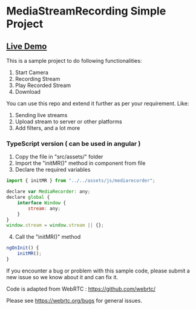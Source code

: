 # MediaStreamRecording Simple Project

## <a target='_blank' href="https://aeykeyzs.github.io/examples/MediaStream%20Recording/">Live Demo</a>

This is a sample project to do following functionalities:

1. Start Camera
2. Recording Stream
3. Play Recorded Stream
4. Download

You can use this repo and extend it further as per your requirement. Like:

1. Sending live streams
2. Upload stream to server or other platforms
3. Add filters, and a lot more

### TypeScript version ( can be used in angular )

1. Copy the file in "src/assets/" folder
2. Import the "initMR()" method in component from file
3. Declare the required variables

``` js
import { initMR } from "../../assets/js/mediarecorder";

declare var MediaRecorder: any;
declare global {
    interface Window {
        stream: any;
    }
}
window.stream = window.stream || {};
```

4. Call the "initMR()" method

``` js
ngOnInit() {
    initMR();
}
```

If you encounter a bug or problem with this sample code, please submit a new issue so we know about it and can fix it.

Code is adapted from WebRTC : https://github.com/webrtc/

Please see https://webrtc.org/bugs for general issues.

